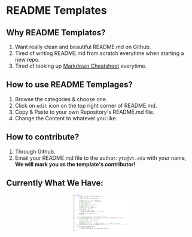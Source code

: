 # README Templates

## Why README Templates?
1. Want really clean and beautiful README.md on Github.
2. Tired of writing README.md from scratch everytime when starting a new repo.
3. Tired of looking up [Markdown Cheatsheet](https://github.com/adam-p/markdown-here/wiki/Markdown-Cheatsheet) everytime. 

## How to use README Templages?
1. Browse the categories & choose one.
2. Click on ```edit``` icon on the top right corner of README.md.
3. Copy & Paste to your own Repository's README.md file.
4. Change the Content to whatever you like.

## How to contribute?
1. Through Github.
2. Email your README.md file to the author: ```ytc@vt.edu``` with your name, <br/>
   <b>We will mark you as the template's contributor!</b>

## Currently What We Have:
<div align="center">
   <a href="https://github.com/OwenYing/README-Templates/blob/master/Book/README.md">
    <img src="./resources/examples/Book1.png" width="150px">
</div> 
